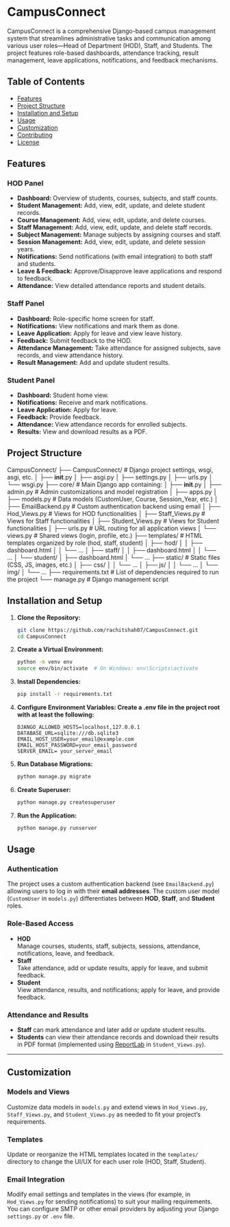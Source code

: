 # CampusConnect

CampusConnect is a comprehensive Django-based campus management system that streamlines administrative tasks and communication among various user roles—Head of Department (HOD), Staff, and Students. The project features role-based dashboards, attendance tracking, result management, leave applications, notifications, and feedback mechanisms.

## Table of Contents

- [Features](#features)
- [Project Structure](#project-structure)
- [Installation and Setup](#installation-and-setup)
- [Usage](#usage)
- [Customization](#customization)
- [Contributing](#contributing)
- [License](#license)

## Features

### HOD Panel

- **Dashboard:** Overview of students, courses, subjects, and staff counts.
- **Student Management:** Add, view, edit, update, and delete student records.
- **Course Management:** Add, view, edit, update, and delete courses.
- **Staff Management:** Add, view, edit, update, and delete staff records.
- **Subject Management:** Manage subjects by assigning courses and staff.
- **Session Management:** Add, view, edit, update, and delete session years.
- **Notifications:** Send notifications (with email integration) to both staff and students.
- **Leave & Feedback:** Approve/Disapprove leave applications and respond to feedback.
- **Attendance:** View detailed attendance reports and student details.

### Staff Panel

- **Dashboard:** Role-specific home screen for staff.
- **Notifications:** View notifications and mark them as done.
- **Leave Application:** Apply for leave and view leave history.
- **Feedback:** Submit feedback to the HOD.
- **Attendance Management:** Take attendance for assigned subjects, save records, and view attendance history.
- **Result Management:** Add and update student results.

### Student Panel

- **Dashboard:** Student home view.
- **Notifications:** Receive and mark notifications.
- **Leave Application:** Apply for leave.
- **Feedback:** Provide feedback.
- **Attendance:** View attendance records for enrolled subjects.
- **Results:** View and download results as a PDF.

## Project Structure

CampusConnect/
├── CampusConnect/ # Django project settings, wsgi, asgi, etc.
│ ├── **init**.py
│ ├── asgi.py
│ ├── settings.py
│ ├── urls.py
│ └── wsgi.py
├── core/ # Main Django app containing:
│ ├── **init**.py
│ ├── admin.py # Admin customizations and model registration
│ ├── apps.py
│ ├── models.py # Data models (CustomUser, Course, Session_Year, etc.)
│ ├── EmailBackend.py # Custom authentication backend using email
│ ├── Hod_Views.py # Views for HOD functionalities
│ ├── Staff_Views.py # Views for Staff functionalities
│ ├── Student_Views.py # Views for Student functionalities
│ ├── urls.py # URL routing for all application views
│ └── views.py # Shared views (login, profile, etc.)
├── templates/ # HTML templates organized by role (hod, staff, student)
│ ├── hod/
│ │ ├── dashboard.html
│ │ └── ...
│ ├── staff/
│ │ ├── dashboard.html
│ │ └── ...
│ └── student/
│ ├── dashboard.html
│ └── ...
├── static/ # Static files (CSS, JS, images, etc.)
│ ├── css/
│ │ └── ...
│ ├── js/
│ │ └── ...
│ └── img/
│ └── ...
├── requirements.txt # List of dependencies required to run the project
└── manage.py # Django management script

## Installation and Setup

1. **Clone the Repository:**
   ```bash
   git clone https://github.com/rachitshah07/CampusConnect.git
   cd CampusConnect
   ```
2. **Create a Virtual Environment:**
   ```bash
   python -m venv env
   source env/bin/activate  # On Windows: env\Scripts\activate
   ```
3. **Install Dependencies:**

   ```bash
   pip install -r requirements.txt
   ```

4. **Configure Environment Variables: Create a .env file in the project root with at least the following:**

   ```dotenv
   DJANGO_ALLOWED_HOSTS=localhost,127.0.0.1
   DATABASE_URL=sqlite:///db.sqlite3
   EMAIL_HOST_USER=your_email@example.com
   EMAIL_HOST_PASSWORD=your_email_password
   SERVER_EMAIL= your_server_email
   ```

5. **Run Database Migrations:**

   ```bash
   python manage.py migrate
   ```

6. **Create Superuser:**

   ```bash
   python manage.py createsuperuser
   ```

7. **Run the Application:**

   ```bash
   python manage.py runserver
   ```

## Usage

### Authentication

The project uses a custom authentication backend (see `EmailBackend.py`) allowing users to log in with their **email addresses**. The custom user model (`CustomUser` in `models.py`) differentiates between **HOD**, **Staff**, and **Student** roles.

### Role-Based Access

- **HOD**  
  Manage courses, students, staff, subjects, sessions, attendance, notifications, leave, and feedback.
- **Staff**  
  Take attendance, add or update results, apply for leave, and submit feedback.
- **Student**  
  View attendance, results, and notifications; apply for leave, and provide feedback.

### Attendance and Results

- **Staff** can mark attendance and later add or update student results.
- **Students** can view their attendance records and download their results in PDF format (implemented using [ReportLab](https://www.reportlab.com/) in `Student_Views.py`).

---

## Customization

### Models and Views

Customize data models in `models.py` and extend views in `Hod_Views.py`, `Staff_Views.py`, and `Student_Views.py` as needed to fit your project’s requirements.

### Templates

Update or reorganize the HTML templates located in the `templates/` directory to change the UI/UX for each user role (HOD, Staff, Student).

### Email Integration

Modify email settings and templates in the views (for example, in `Hod_Views.py` for sending notifications) to suit your mailing requirements. You can configure SMTP or other email providers by adjusting your Django `settings.py` or `.env` file.
